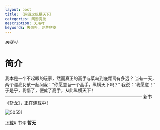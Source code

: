 ```yaml
---
layout: post
title: 《网游之纵横天下》
categories: 网游竞技
description: 失落叶
keywords: 失落叶，网游竞技
---
```

*失落叶*

# 简介

我本是一个不起眼的玩家，然而真正的高手与菜鸟到底距离有多远？ 当有一天，两个漂亮女孩一起问我：“你愿意当一个高手，纵横天下吗？” 我说：“我愿意！” 于是乎，我悟了，便成了高手，从此纵横天下！ ———————————————————————————————— 新书《斩龙》，正在连载中！

![50551](http://tva1.sinaimg.cn/large/008dGP0Fgy1gtxfjf62vsj30go0m8dic.jpg)

[下载](https://link.jscdn.cn/1drv/aHR0cHM6Ly8xZHJ2Lm1zL3QvcyFBaGU2R2dNWmVFb2poRnpHMWw1NUl6N0pYc0VXP2U9SHd6U2xm.txt)# 书评
**暂无**